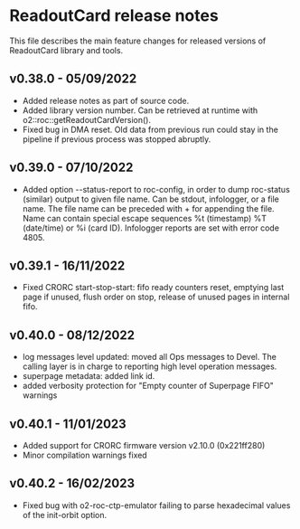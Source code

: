 # ReadoutCard release notes

This file describes the main feature changes for released versions of ReadoutCard library and tools.

## v0.38.0 - 05/09/2022
- Added release notes as part of source code.
- Added library version number. Can be retrieved at runtime with o2::roc::getReadoutCardVersion().
- Fixed bug in DMA reset. Old data from previous run could stay in the pipeline if previous process was stopped abruptly. 

## v0.39.0 - 07/10/2022
- Added option --status-report to roc-config, in order to dump roc-status (similar) output to given file name. Can be stdout, infologger, or a file name. The file name can be preceded with + for appending the file. Name can contain special escape sequences %t (timestamp) %T (date/time) or %i (card ID). Infologger reports are set with error code 4805.

## v0.39.1 - 16/11/2022
- Fixed CRORC start-stop-start: fifo ready counters reset, emptying last page if unused, flush order on stop, release of unused pages in internal fifo.

## v0.40.0 - 08/12/2022
- log messages level updated: moved all Ops messages to Devel. The calling layer is in charge to reporting high level operation messages.
- superpage metadata: added link id.
- added verbosity protection for "Empty counter of Superpage FIFO" warnings

## v0.40.1 - 11/01/2023
- Added support for CRORC firmware version v2.10.0 (0x221ff280)
- Minor compilation warnings fixed

## v0.40.2 - 16/02/2023
- Fixed bug with o2-roc-ctp-emulator failing to parse hexadecimal values of the init-orbit option.
